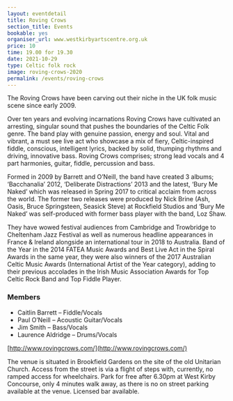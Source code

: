 ```yaml
---
layout: eventdetail
title: Roving Crows
section_title: Events
bookable: yes
organiser_url: www.westkirbyartscentre.org.uk
price: 10
time: 19.00 for 19.30
date: 2021-10-29
type: Celtic folk rock
image: roving-crows-2020
permalink: /events/roving-crows
---
```


The Roving Crows have been carving out their niche in the UK folk music scene since early 2009.

Over ten years and evolving incarnations Roving Crows have cultivated an arresting, singular sound that pushes the boundaries of the Celtic Folk genre. The band play with
genuine passion, energy and soul. Vital and vibrant, a must see live act who showcase a mix of fiery, Celtic-inspired fiddle, conscious, intelligent lyrics, backed by solid, thumping rhythms and driving, innovative bass. Roving Crows comprises; strong lead vocals and 4 part harmonies, guitar, fiddle, percussion and bass.

Formed in 2009 by Barrett and O’Neill, the band have created 3 albums; ‘Bacchanalia’ 2012, ‘Deliberate Distractions’ 2013 and the latest, ‘Bury Me Naked’ which was released in Spring
2017 to critical acclaim from across the world. The former two releases were produced by Nick Brine (Ash, Oasis, Bruce Springsteen, Seasick Steve) at Rockfield Studios and ‘Bury Me Naked’ was self-produced with former bass player with the band, Loz Shaw.

They have wowed festival audiences from Cambridge and Trowbridge to Cheltenham Jazz Festival as well as numerous headline appearances in France & Ireland alongside an
international tour in 2018 to Australia.  Band of the Year in the 2014 FATEA Music Awards and Best Live Act in the Spiral Awards in the same year, they were also winners of the 2017
Australian Celtic Music Awards (International Artist of the Year category), adding to their previous accolades in the Irish Music Association Awards for Top Celtic Rock Band and
Top Fiddle Player.

### Members

- Caitlin Barrett – Fiddle/Vocals
- Paul O’Neill – Acoustic Guitar/Vocals
- Jim Smith – Bass/Vocals
- Laurence Aldridge – Drums/Vocals

[http://www.rovingcrows.com/](http://www.rovingcrows.com/)

The venue is situated in Brookfield Gardens on the site of the old Unitarian Church. Access from the street is via a flight of steps with, currently, no ramped access for wheelchairs.
Park for free after 6.30pm at West Kirby Concourse, only 4 minutes walk away, as there is no on street parking available at the venue. Licensed bar available.
